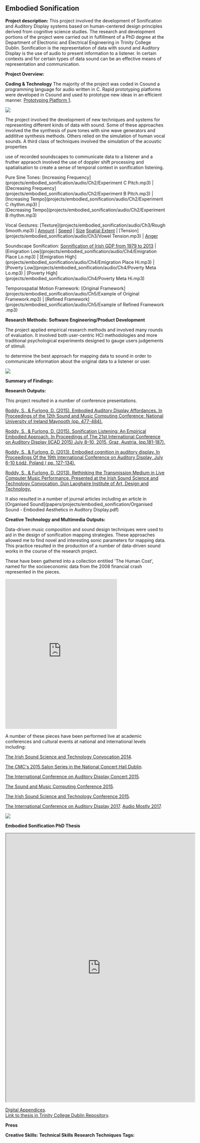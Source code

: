 ## Embodied Sonification

**Project description:** This project involved the development of Sonification and Auditory Display systems based on human-centered design principles derived from cognitive science studies. The research and development portions of the project were carried out in fulfillment of a PhD degree at the Department of Electronic and Electrical Engineering in Trinity College Dublin. Sonification is the representation of data with sound and Auditory Display is the use of audio to present information to a listener. In certain contexts and for certain types of data sound can be an effective means of representation and communication.


**Project Overview:**


**Coding & Technology**
The majority of the project was coded in Csound a programming language for audio written in C. Rapid prototyping platforms were developed in Csound and used to prototype new ideas in an efficient manner.
[Prototyping Platform 1](/projects/embodied_sonification/Prototyping_Model1_Vocal_Gesture2015).  

<img src="images/CsoundCode.png?raw=true"/>


The project involved the development of new techniques and systems for representing different kinds of data with sound. Some of these approaches involved the the synthesis of pure tones with sine wave generators and addititve synthesis methods. Others relied on the simulation of human vocal sounds. A third class of techniques involved the simulation of the acoustic properties

use of recorded soundscapes to communicate data to a listener and a fruther appraoch involved the use of doppler shift processing and spatialisation to create a sense of temporal context in sonification listening.


Pure Sine Tones:
[Increasing Frequency](projects/embodied_sonification/audio/Ch2/Experiment C Pitch.mp3) |
[Decreasing Frequency](projects/embodied_sonification/audio/Ch2/Experiment B Pitch.mp3) |  
[Increasing Tempo](projects/embodied_sonification/audio/Ch2/Experiment C rhythm.mp3) |  
[Decreasing Tempo](projects/embodied_sonification/audio/Ch2/Experiment B rhythm.mp3)

Vocal Gestures:
[Texture](projects/embodied_sonification/audio/Ch3/Rough Smooth.mp3) | [Amount](aprojects/embodied_sonification/audio/Ch3/Amount.mp3) | [Speed](projects/embodied_sonification/audio/Ch3/Speed.mp3) | [Size](projects/embodied_sonification/audio/Ch3/Size.mp3) [Spatial Extent](projects/embodied_sonification/audio/Ch3/Spatial.mp3) | [Tension](projects/embodied_sonification/audio/Ch3/Vowel Tension.mp3) | [Anger](projects/embodied_sonification/audio/Ch3/Anger.mp3)

Soundscape Sonification:
[Sonnification of Irish GDP from 1979 to 2013](projects/embodied_sonification/audio/Ch4/Sonification.mp3) |
[Emigration Low](projects/embodied_sonification/audio/Ch4/Emigration Place Lo.mp3) |
[Emigration High](projects/embodied_sonification/audio/Ch4/Emigration Place Hi.mp3) |
[Poverty Low](projects/embodied_sonification/audio/Ch4/Poverty Meta Lo.mp3) |
[Poverty High](projects/embodied_sonification/audio/Ch4/Poverty Meta Hi.mp3)

Temporospatial Motion Framework:
[Original Framework](projects/embodied_sonification/audio/Ch5/Example of Original Framework.mp3) |
[Refined Framework](projects/embodied_sonification/audio/Ch5/Example of Refined Framework .mp3)


**Research Methods:**
**Software Engineering/Product Development**

The project applied empirical research methods and involved many rounds of evaluation. It involved both user-centric HCI methodologies and more traditional psychological experiments designed to gauge users judgements of stimuli.

to determine the best approach for mapping data to sound in order to communicate information about the original data to a listener or user.

<img src="images/page2.png?raw=true"/>


**Summary of Findings:**


**Research Outputs:**

This project resulted in a number of conference presentations.

[Roddy,  S., & Furlong, D. (2015). Embodied Auditory Display Affordances. In  Proceedings of the 12th Sound and Music Computing Conference: National  University of Ireland Maynooth (pp. 477-484).](projects/embodied_sonification/papers/EmbodiedAffordancesinAuditoryDisplayRoddyFurlong.pdf)

[Roddy,  S., & Furlong, D. (2015). Sonification Listening: An Empirical  Embodied Approach. In Proceedings of The 21st International Conference on Auditory Display (ICAD 2015) July 8–10, 2015, Graz, Austria.  (pp.181-187).](projects/embodied_sonification/papers/projects/embodied_sonification/papers/SonificationListeningAnempiricalEmbodiedApproachRoddyandFurlong2015.pdf)

[Roddy,  S., & Furlong, D. (2013). Embodied cognition in auditory display.  In Proceedings Of the 19th International Conference on Auditory Display,  July 6-10 Łódź, Poland ( pp. 127-134).](projects/embodied_sonification/papers/SonificationListeningAnempiricalEmbodiedApproachRoddyandFurlong2015.pdf)

[Roddy,  S., & Furlong, D. (2013). Rethinking the Transmission Medium in  Live Computer Music Performance. Presented at the Irish Sound Science and Technology Convocation, Dún Laoghaire Institute of Art, Design and Technology.](projects/embodied_sonification/papers/ISSTC2013RODDY.pdf)

It also resulted in a number of journal articles including an article in [Organised Sound](papers/projects/embodied_sonification/Organised Sound - Embodied Aesthetics in Auditory Display.pdf)


**Creative Technology and Multimedia Outputs:**


Data-driven music composition and sound design techniques were used to aid in the design of sonification mapping strategies. These approaches allowed me to find novel and interesting sonic parameters for mapping data.  This practice resulted in the production of a number of data-driven sound works in the course of the research project.

These have been gathered into a collection entitled 'The Human Cost', named for the socioeconomic data from the 2008 financial crash represented in the pieces.

<iframe style="border: 0; width: 350px; height: 470px;" src="https://bandcamp.com/EmbeddedPlayer/album=2888609678/size=large/bgcol=ffffff/linkcol=0687f5/tracklist=false/transparent=true/" seamless><a href="http://stephenroddy.bandcamp.com/album/the-human-cost-sonification-and-irelands-economic-crash">The Human Cost: Sonification and Ireland&#39;s Economic Crash by Stephen Roddy</a></iframe>


A number of these pieces have been performed live at academic conferences and cultural events at national and international levels including:

[The Irish Sound Science and Technology Convocation 2014](https://s3images.coroflot.com/user_files/individual_files/711451_7SZ94dIf0s3EopLGzawCUcKWt.pdf).

[The CMC's 2015 Salon Series in the National Concert Hall Dublin](https://www.cmc.ie/content/contemporary-music-centres-salon-series-opens-eclectic-electro-acoustic-program).

[The International Conference on Auditory Display Concert 2015](https://iem.kug.ac.at/icad15/icad15/schedule/concerts-installations.html).

[The Sound and Music Computing Conference 2015](https://www.maynoothuniversity.ie/smc15/concert1.html).

[The Irish Sound Science and Technology Conference 2015](https://1.bp.blogspot.com/-ijiHIylZ-i0/XoyVxt_f-sI/AAAAAAAAGis/l86mwHCqqyUxJk-1xY-ISM3EwFUyJ3yMACLcBGAsYHQ/s1600/Issta2015%2Bcopy.jpg).

[The International Conference on Auditory Display 2017](https://www.icad.org/icad2017/program-2/concert.html).
[Audio Mostly 2017](https://audiomostly.com/2017/program/music-program/).

<img src="images/Issta2015 copy.jpg?raw=true"/>


**Embodied Sonification PhD Thesis**

<iframe height="842" src="https://drive.google.com/file/d/0BwMBM58DHm2balNPRERtbEJYNHM/preview" width="592"></iframe>

[Digital Appendices](https://www.dropbox.com/sh/byilxk53kzkdr8b/AADpZQZO3iv0hRL7rU72Pk-ha?dl=0).  
[Link to thesis in Trinity College Dublin Repository](http://www.tara.tcd.ie/handle/2262/80506).  


**Press**

**Creative Skills:**
**Technical Skills**
**Research Techniques**
**Tags:**
